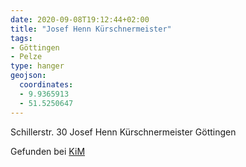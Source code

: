 ```yaml
---
date: 2020-09-08T19:12:44+02:00
title: "Josef Henn Kürschnermeister"
tags:
- Göttingen
- Pelze
type: hanger
geojson:
  coordinates:
  - 9.9365913
  - 51.5250647
---
```

Schillerstr. 30 Josef Henn Kürschnermeister Göttingen

<div class="source">Gefunden bei <a href="https://www.neue-arbeit-brockensammlung.de/geschaefte/zweigstelle-kim/">KiM</a></div>
